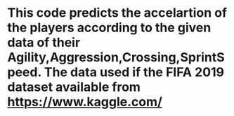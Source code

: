 # This code predicts the accelartion of the players according to the given data of their Agility,Aggression,Crossing,SprintSpeed. The data used if the FIFA 2019 dataset available from https://www.kaggle.com/
